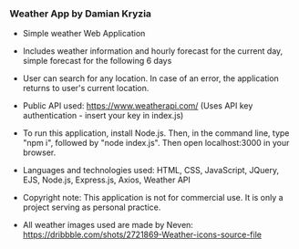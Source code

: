  ### Weather App by Damian Kryzia
 * Simple weather Web Application
 * Includes weather information and hourly forecast for the current day, simple forecast for the following 6 days
 * User can search for any location. In case of an error, the application returns to user's current location.
 * Public API used: https://www.weatherapi.com/ (Uses API key authentication - insert your key in index.js)
   
 * To run this application, install Node.js. Then, in the command line, type "npm i", followed by "node index.js". Then open localhost:3000 in your browser.
   
 * Languages and technologies used: HTML, CSS, JavaScript, JQuery, EJS, Node.js, Express.js, Axios, Weather API
   
 * Copyright note: This application is not for commercial use. It is only a project serving as personal practice.
 * All weather images used are made by Neven: https://dribbble.com/shots/2721869-Weather-icons-source-file
